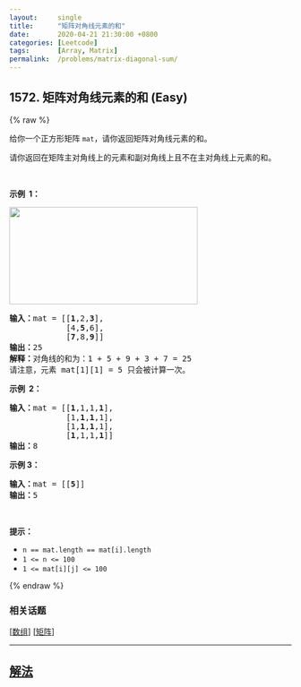 ```yaml
---
layout:     single
title:      "矩阵对角线元素的和"
date:       2020-04-21 21:30:00 +0800
categories: [Leetcode]
tags:       [Array, Matrix]
permalink:  /problems/matrix-diagonal-sum/
---
```


## 1572. 矩阵对角线元素的和 (Easy)

{% raw %}

<p>给你一个正方形矩阵 <code>mat</code>，请你返回矩阵对角线元素的和。</p>

<p>请你返回在矩阵主对角线上的元素和副对角线上且不在主对角线上元素的和。</p>

<p>&nbsp;</p>

<p><strong>示例&nbsp; 1：</strong></p>

<p><img alt="" src="https://assets.leetcode.com/uploads/2020/08/14/sample_1911.png" style="height:174px; width:336px" /></p>

<pre>
<strong>输入：</strong>mat = [[<strong>1</strong>,2,<strong>3</strong>],
&nbsp;           [4,<strong>5</strong>,6],
&nbsp;           [<strong>7</strong>,8,<strong>9</strong>]]
<strong>输出：</strong>25
<strong>解释：</strong>对角线的和为：1 + 5 + 9 + 3 + 7 = 25
请注意，元素 mat[1][1] = 5 只会被计算一次。
</pre>

<p><strong>示例&nbsp; 2：</strong></p>

<pre>
<strong>输入：</strong>mat = [[<strong>1</strong>,1,1,<strong>1</strong>],
&nbsp;           [1,<strong>1</strong>,<strong>1</strong>,1],
&nbsp;           [1,<strong>1</strong>,<strong>1</strong>,1],
&nbsp;           [<strong>1</strong>,1,1,<strong>1</strong>]]
<strong>输出：</strong>8
</pre>

<p><strong>示例 3：</strong></p>

<pre>
<strong>输入：</strong>mat = [[<strong>5</strong>]]
<strong>输出：</strong>5
</pre>

<p>&nbsp;</p>

<p><strong>提示：</strong></p>

<ul>
	<li><code>n == mat.length == mat[i].length</code></li>
	<li><code>1 &lt;= n &lt;= 100</code></li>
	<li><code>1 &lt;= mat[i][j] &lt;= 100</code></li>
</ul>

{% endraw %}

### 相关话题
  [[数组](https://github.com/openset/leetcode/tree/master/tag/array/README.md)]
  [[矩阵](https://github.com/openset/leetcode/tree/master/tag/matrix/README.md)]

---

## [解法](https://github.com/openset/leetcode/tree/master/problems/matrix-diagonal-sum)
